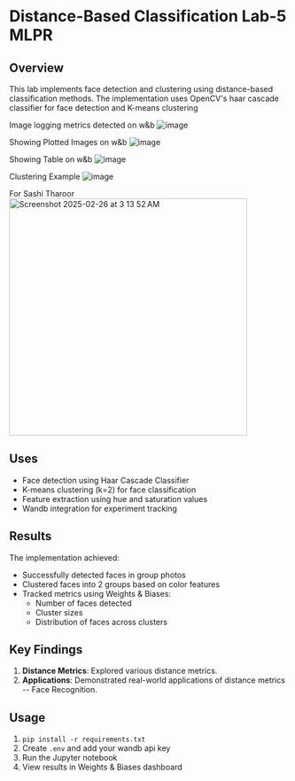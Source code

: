 # Distance-Based Classification Lab-5 MLPR

## Overview
This lab implements face detection and clustering using distance-based classification methods. The implementation uses OpenCV's haar cascade classifier for face detection and K-means clustering

Image logging metrics detected on w&b
![image](https://github.com/user-attachments/assets/24cc12ce-8ccd-4db2-91ac-4665faab2dd4)

Showing Plotted Images on w&b
![image](https://github.com/user-attachments/assets/feb29336-2e75-4cd7-99dd-272d7dbc5658)

Showing Table on w&b
![image](https://github.com/user-attachments/assets/18b5c3bb-c619-489e-a107-e78de70e70ce)

Clustering Example
![image](https://github.com/user-attachments/assets/2762c71f-2d8a-4cd9-9c53-ba811ad08b62)

For Sashi Tharoor
<img width="429" alt="Screenshot 2025-02-26 at 3 13 52 AM" src="https://github.com/user-attachments/assets/f4d5e348-3181-49f6-8572-ffa491d2d926" />


## Uses
- Face detection using Haar Cascade Classifier
- K-means clustering (k=2) for face classification
- Feature extraction using hue and saturation values
- Wandb integration for experiment tracking

## Results
The implementation achieved:
- Successfully detected faces in group photos
- Clustered faces into 2 groups based on color features
- Tracked metrics using Weights & Biases:
  - Number of faces detected
  - Cluster sizes
  - Distribution of faces across clusters

## Key Findings
1. **Distance Metrics**: Explored various distance metrics.
2. **Applications**: Demonstrated real-world applications of distance metrics -- Face Recognition.

## Usage
1. `pip install -r requirements.txt`
2. Create `.env` and add your wandb api key
3. Run the Jupyter notebook
4. View results in Weights & Biases dashboard
